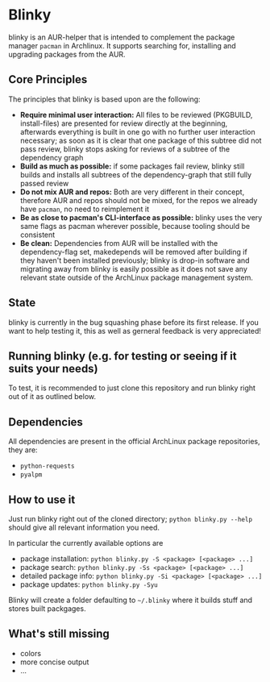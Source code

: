 # Blinky

blinky is an AUR-helper that is intended to complement the package manager `pacman` in Archlinux.
It supports searching for, installing and upgrading packages from the AUR.


## Core Principles

The principles that blinky is based upon are the following:

  * **Require minimal user interaction:** All files to be reviewed (PKGBUILD, install-files) are presented for review directly at the beginning, afterwards everything is built in one go with no further user interaction necessary; as soon as it is clear that one package of this subtree did not pass review, blinky stops asking for reviews of a subtree of the dependency graph 
  * **Build as much as possible:** if some packages fail review, blinky still builds and installs all subtrees of the dependency-graph that still fully passed review
  * **Do not mix AUR and repos:** Both are very different in their concept, therefore AUR and repos should not be mixed, for the repos we already have `pacman`, no need to reimplement it
  * **Be as close to pacman's CLI-interface as possible:** blinky uses the very same flags as pacman wherever possible, because tooling should be consistent
  * **Be clean:** Dependencies from AUR will be installed with the dependency-flag set, makedepends will be removed after building if they haven't been installed previously; blinky is drop-in software and migrating away from blinky is easily possible as it does not save any relevant state outside of the ArchLinux package management system.


## State

blinky is currently in the bug squashing phase before its first release. If you want to help testing it, this as well as gerneral feedback is very appreciated!


## Running blinky (e.g. for testing or seeing if it suits your needs)

To test, it is recommended to just clone this repository and run blinky right out of it as outlined below.

## Dependencies

All dependencies are present in the official ArchLinux package repositories, they are:

  * `python-requests`
  * `pyalpm`

## How to use it

Just run blinky right out of the cloned directory; `python blinky.py --help` should give all relevant information you need.

In particular the currently available options are

  * package installation: `python blinky.py -S <package> [<package> ...]`
  * package search: `python blinky.py -Ss <package> [<package> ...]`
  * detailed package info: `python blinky.py -Si <package> [<package> ...]`
  * package updates: `python blinky.py -Syu`

Blinky will create a folder defaulting to `~/.blinky` where it builds stuff and stores built packgages.

## What's still missing

  * colors
  * more concise output
  * ...
